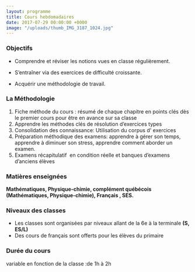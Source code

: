 ```yaml
---
layout: programme
title: Cours hebdomadaires
date: 2017-07-29 00:00:00 +0000
image: "/uploads/thumb_IMG_3187_1024.jpg"
---
```

### Objectifs

* Comprendre et réviser les notions vues en classe régulièrement.


* S’entraîner via des exercices de difficulté croissante.
* Acquérir une méthodologie de travail.

### La Méthodologie

1. Fiche méthode du cours : résumé de chaque chapitre en points clés dès le premier cours pour être en avance sur sa classe
2. Apprendre les méthodes clés de résolution d’exercices types
3. Consolidation des connaissance: Utilisation du corpus d' exercices
4. Préparation méthodique des examens: apprendre à gérer son temps,  apprendre à diminuer son stress, apprendre comment aborder un examen.
5. Examens récapitulatif  en condition réelle et banques d’examens d’anciens élèves

### Matières enseignées

**Mathématiques, Physique-chimie, complément québécois (Mathématiques, Physique-chimie), Français , SES.**

### Niveaux des classes

* Les classes sont  organisées par niveaux allant de la 6e à la terminale **(S, ES/L)**
* Des cours de français sont offerts pour les élèves du primaire

### Durée du cours

variable en fonction de la classe :de 1h à 2h